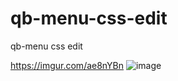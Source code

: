 # qb-menu-css-edit

qb-menu css edit

https://imgur.com/ae8nYBn
![image](https://user-images.githubusercontent.com/28671568/206286918-8b8c26a9-3c1b-40ab-b343-88bb5c1af9bd.png)
